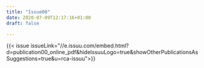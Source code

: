 ```yaml
---
title: "Issue00"
date: 2020-07-09T12:17:16+01:00
draft: false

---
```


{{< issue issueLink="//e.issuu.com/embed.html?d=publication00_online_pdf&hideIssuuLogo=true&showOtherPublicationsAsSuggestions=true&u=rca-issuu">}}

<!--//e.issuu.com/embed.html?d=publication00_online_pdf&hideIssuuLogo=true&showOtherPublicationsAsSuggestions=true&u=rca-issuu-->

